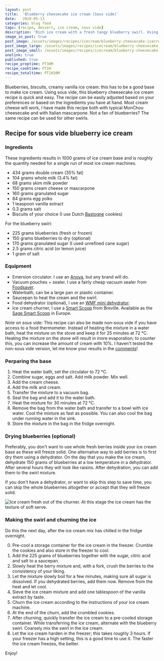 ```yaml
---
layout: post
title:  'Blueberry cheesecake ice cream (Sous vide)'
date:   2020-05-13
categories: blog food
tags: [recipe, dessert, ice cream, sous vide]
description: 'Rich ice cream with a fresh tangy blueberry swirl. Using a dehydrator we can add an extra dimension to the blueberry swirl.'
image_in_post: true
post_image: /assets/images/recipes/icecream/blueberry-cheesecake-icecream-spoon-square_small.jpg
post_image_large: /assets/images/recipes/icecream/blueberry-cheesecake-icecream-spoon-square.jpg
post_image_small: /assets/images/recipes/icecream/blueberry-cheesecake-icecream-spoon-square_small.jpg
onelink: true
published: true
recipe_preptime: PT30M
recipe_cooktime: PT1H
recipe_totaltime: PT1H30M
---
```


Blueberries, biscuits, creamy vanilla ice cream: this has to be a good base to make ice cream. Using sous vide, this blueberry cheesecake ice cream recipe is quick and easy. The recipe can be easily adjusted based on your preferences or based on the ingredients you have at hand. Most cream cheese will work, I have made this recipe both with typical MonChou cheesecake and with Italian mascarpone. Not a fan of blueberries? The same recipe can be used for other swirls.

## Recipe for sous vide blueberry ice cream

### Ingredients

These ingredients results in 1000 grams of ice cream base and is roughly the quantity needed for a single run of most ice cream machines.

- 434 grams double cream (35% fat)
- 104 grams whole milk (3.4% fat)
- 68 grams skim milk powder
- 150 grams cream cheese or mascarpone
- 160 grams granulated sugar
- 84 grams egg yolks
- 1 teaspoon vanilla extract
- 0.3 grams salt
- Biscuits of your choice (I use Dutch <a href="https://nl.wikipedia.org/wiki/Bastognekoek">Bastogne</a> cookies)
 
For the blueberry swirl:

- 225 grams blueberries (fresh or frozen)
- 150 grams blueberries to dry (optional)
- 170 grams granulated sugar (I used unrefined cane sugar)
- 2.5 grams citric acid (or lemon juice)
- 1 gram of salt

### Equipment

- Emersion circulator. I use an <a href="https://amzn.to/2IYEmcQ" rel="nofollow">Anova</a>, but any brand will do.
- Vacuum pouches + sealer. I use a fairly cheap vacuum sealer from <a href="https://amzn.to/38CF8qn" rel="nofollow">Foodsaver</a>.
- Waterbath, can be a large pan or plastic container.
- Saucepan to heat the cream and the swirl.
- Food dehydrator (optional), I use an <a href="https://amzn.to/2Wv1Z3O" rel="nofollow">WMF mini dehydrator</a>.
- Ice cream churner, I use a <a href="https://amzn.to/312Omtu" rel="nofollow">Smart Scoop</a> from Breville. Available as the <a href="https://amzn.to/2RsF0np" rel="nofollow">Sage Smart Scoop</a> in Europe.

*Note on sous vide:* This recipe can also be made non-sous vide if you have access to a food thermometer. Instead of heating the mixture in a water bath, heat the mixture on the stove and keep it for 25 minutes at 72 &deg;C. Heating the mixture on the stove will result in more evaporation; to counter this, you can increase the amount of cream with 10%. I haven't tested the non-sous vide version, let me know your results in the [comments](#comments)!

### Perparing the base

1. Heat the water bath, set the circulator to 72 &deg;C.
2. Combine sugar, eggs and salt. Add milk powder. Mix well.
3. Add the cream cheese.
4. Add the milk and cream.
5. Transfer the mixture to a vacuum bag.
6. Seal the bag and add it to the water bath.
7. Heat the mixture for 30 minutes at 72 &deg;C.
8. Remove the bag from the water bath and transfer to a bowl with ice water. Cool the mixture as fast as possible. You can also cool the bag under running water in the sink.
9. Store the mixture in the bag in the fridge overnight.

### Drying blueberries (optional)

Preferably, you don't want to use whole fresh berries inside your ice cream base as these will freeze solid. One alternative way to add berries is to first dry them using a dehydrator. On the day that you make the ice cream, dehydrate 150 grams of blueberries at a low temperature in a dehydrator. After several hours they will look like raisins. After dehydration, you can add them to the swirl mixture.

If you don't have a dehydrator, or want to skip this step to save time, you can skip the whole blueberries altogether or accept that they will freeze solid.

<img class="lazyload" alt="Ice cream fresh out of the churner. At this stage the ice cream has the texture of soft serve." data-src="/assets/images/recipes/icecream/blueberry-cheesecake-icecream.jpg">

### Making the swirl and churning the ice

Do this the next day, after the ice cream mix has chilled in the fridge overnight.

0. Pre-cool a storage container for the ice cream in the freezer. Crumble the cookies and also store in the freezer to cool.
1. Add the 225 grams of blueberries together with the sugar, citric acid and salt to a saucepan.
2. Slowly heat the berry mixture and, with a fork, crush the berries to the consistency of your liking.
3. Let the mixture slowly boil for a few minutes, making sure all sugar is dissolved. If you dehydrated berries, add them now. Remove from the heat and let cool.
4. Sieve the ice cream mixture and add one tablespoon of the vanilla extract by taste.
13. Churn the ice cream according to the instructions of your ice cream machine.
14. At the end of the churn, add the crumbled cookies.
14. After churning, quickly transfer the ice cream to a pre-cooled storage container. While transferring the ice cream, alternate with the blueberry swirl. Coarsely mix the swirl in the ice cream.
15. Let the ice cream harden in the freezer; this takes roughly 3 hours. If your freezer has a high setting, this is a good time to use it. The faster the ice cream freezes, the better.

Enjoy!
